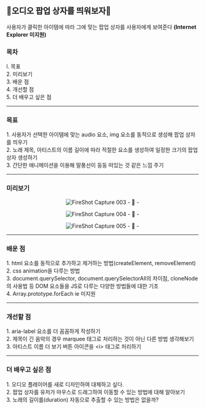 <h2>🎵오디오 팝업 상자를 띄워보자🎵</h2>
사용자가 클릭한 아이템에 따라 그에 맞는 팝업 상자를 사용자에게 보여준다 <strong>(Internet Explorer 미지원)</strong>

<h3>목차</h3>
l. 목표<br>
2. 미리보기<br>
3. 배운 점<br>
4. 개선할 점<br>
5. 더 배우고 싶은 점

<hr>
<h3>목표</h3>
1. 사용자가 선택한 아이템에 맞는 audio 요소, img 요소를 동적으로 생성해 팝업 상자를 띄우기<br>
2. 노래 제목, 아티스트의 이름 길이에 따라 적절한 요소를 생성하여 일정한 크기의 팝업 상자 생성하기<br>
3. 간단한 애니메이션을 이용해 말풍선이 둥둥 떠있는 것 같은 느낌 주기<br>

<hr>
<h3>미리보기</h3>
<div align="center">

![FireShot Capture 003 - 🎵 - ](https://user-images.githubusercontent.com/69294741/139639339-c3760bd3-410d-4328-ad60-4141f0262483.png)

![FireShot Capture 004 - 🎵 - ](https://user-images.githubusercontent.com/69294741/139639341-c748b149-0cbb-4426-bdd1-eb8ab0e3ca6f.png)

![FireShot Capture 005 - 🎵 - ](https://user-images.githubusercontent.com/69294741/139639336-6d966618-3290-44ae-b99f-4768547f1ad5.png)
</div>

<hr>
<h3>배운 점</h3>
1. html 요소를 동적으로 추가하고 제거하는 방법(createElement, removeElement)<br>
2. css animation을 다루는 방법<br>
3. document.querySelector, document.querySelectorAll의 차이점, cloneNode의 사용법 등 DOM 요소들을 JS로 다루는 다양한 방법들에 대한 기초<br>
4. Array.prototype.forEach ie 미지원


<hr>
<h3>개선할 점</h3>
1. aria-label 요소를 더 꼼꼼하게 작성하기<br>
2. 제목이 긴 음악의 경우 marquee 태그로 처리하는 것이 아닌 다른 방법 생각해보기<br>
3. 아티스트 이름 더 보기 버튼 아이콘을 &lt;i&gt; 태그로 처리하기

<hr>
<h3>더 배우고 싶은 점</h3>
1. 오디오 플레이어를 새로 디자인하여 대체하고 싶다. <br>
2. 팝업 상자를 유저가 마우스로 드래그하여 이동할 수 있는 방법에 대해 알아보기<br>
3. 노래의 길이를(duration) 자동으로 추출할 수 있는 방법은 없을까?
